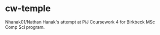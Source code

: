 # cw-temple
Nhanak01/Nathan Hanak's attempt at PiJ Coursework 4 for Birkbeck MSc Comp Sci program. 

